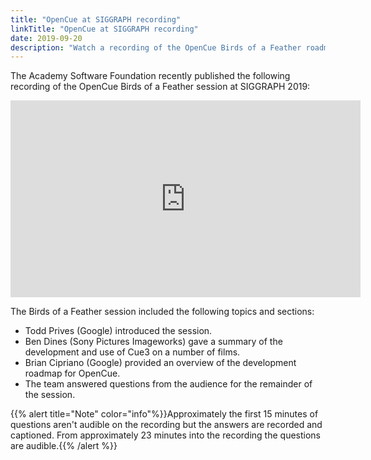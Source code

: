 ```yaml
---
title: "OpenCue at SIGGRAPH recording"
linkTitle: "OpenCue at SIGGRAPH recording"
date: 2019-09-20
description: "Watch a recording of the OpenCue Birds of a Feather roadmap from SIGGRAPH 2019"
---
```


The Academy Software Foundation recently published the following recording of
the OpenCue Birds of a Feather session at SIGGRAPH 2019:

<div class="w-75 mx-auto embed-responsive embed-responsive-16by9 mb-3">
    <iframe class="embed-responsive-item" width="560" height="315" src="https://www.youtube-nocookie.com/embed/0gXT3sntiFg" frameborder="0" allow="accelerometer; autoplay; encrypted-media; gyroscope; picture-in-picture" allowfullscreen></iframe>
</div>

The Birds of a Feather session included the following topics and sections:

* Todd Prives (Google) introduced the session.
* Ben Dines (Sony Pictures Imageworks) gave a summary of the development and
  use of Cue3 on a number of films.
* Brian Cipriano (Google) provided an overview of the development roadmap for OpenCue.
* The team answered questions from the audience for the remainder of the session.

{{% alert title="Note" color="info"%}}Approximately the first 15 minutes of
questions aren't audible on the recording but the answers are recorded and
captioned. From approximately 23 minutes into the recording the questions are
audible.{{% /alert %}}
